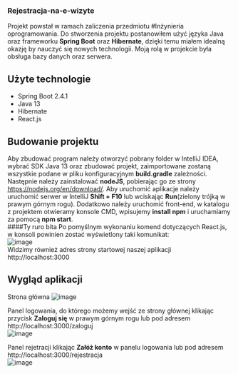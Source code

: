 ### Rejestracja-na-e-wizyte

Projekt powstał w ramach zaliczenia przedmiotu #Inżynieria oprogramowania. Do stworzenia projektu postanowiłem użyć języka Java oraz frameworku **Spring Boot** oraz **Hibernate**, dzięki temu miałem idealną okazję by nauczyć się nowych technologii. Moją rolą w projekcie była obsługa bazy danych oraz serwera.

## Użyte technologie
- Spring Boot 2.4.1
- Java 13
- Hibernate
- React.js

## Budowanie projektu
Aby zbudować program należy otworzyć pobrany folder w IntelliJ IDEA, wybrać SDK Java 13 oraz zbudować projekt, zaimportowane zostaną wszystkie podane w pliku konfiguracyjnym **build.gradle** zależności. Następnie należy zainstalować **nodeJS**, pobierając go ze strony https://nodejs.org/en/download/. Aby uruchomić aplikacje należy uruchomić serwer w IntelliJ **Shift + F10** lub wciskając **Run**(zielony trójką w prawym górnym rogu). Dodatkowo należy uruchomić front-end, w katalogu z projektem otwieramy konsole CMD, wpisujemy **install npm** i uruchamiamy za pomocą **npm start**.      
 ####Ty ruro bita
Po pomyślnym wykonaniu komend dotyczących React.js, w konsoli powinien zostać wyświetlony taki komunikat:  
![image](https://user-images.githubusercontent.com/32621646/114459336-afd6c680-9be0-11eb-9350-7da737ddb9b0.png)  
Widzimy również adres strony startowej naszej aplikacji http://localhost:3000

## Wygląd aplikacji
Strona główna
![image](https://user-images.githubusercontent.com/32621646/114461637-4061d680-9be2-11eb-8cf9-75627ddc69a9.png)  
  
Panel logowania, do którego możemy wejść ze strony głównej klikając przycisk **Zaloguj się** w prawym górnym rogu lub pod adresem http://localhost:3000/zaloguj  
![image](https://user-images.githubusercontent.com/32621646/114461825-85860880-9be2-11eb-9787-785fc3d1a0ca.png)  
  
Panel rejetracji klikając **Załóż konto** w panelu logowania lub pod adresem http://localhost:3000/rejestracja  
![image](https://user-images.githubusercontent.com/32621646/114461865-9171ca80-9be2-11eb-936e-8385df63bfb3.png) 
  


